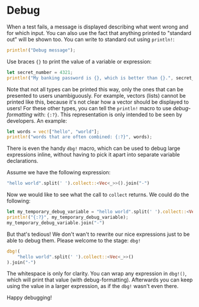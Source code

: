 # Debug

When a test fails, a message is displayed describing what went wrong and for which input.
You can also use the fact that anything printed to "standard out" will be shown too.
You can write to standard out using `println!`:

```rust
println!("Debug message");
```

Use braces `{}` to print the value of a variable or expression:

```rust
let secret_number = 4321;
println!("My banking password is {}, which is better than {}.", secret_number, 1200 + 34);
```

Note that not all types can be printed this way, only the ones that can be presented to users unambiguously.
For example, vectors (lists) cannot be printed like this, because it's not clear how a vector should be displayed to users!
For these other types, you can tell the `println!` macro to use _debug-formatting_ with: `{:?}`.
This representation is only intended to be seen by developers.
An example:

```rust
let words = vec!["hello", "world"];
println!("words that are often combined: {:?}", words);
```

There is even the handy `dbg!` macro, which can be used to debug large expressions inline, without having to pick it apart into separate variable declarations.

Assume we have the following expression:

```rust
"hello world".split(' ').collect::<Vec<_>>().join("-")
```

Now we would like to see what the call to `collect` returns.
We could do the following:

```rust
let my_temporary_debug_variable = "hello world".split(' ').collect::<Vec<_>>();
println!("{:?}", my_temporary_debug_variable);
my_temporary_debug_variable.join("-")
```

But that's tedious!
We don't wan't to rewrite our nice expressions just to be able to debug them.
Please welcome to the stage: `dbg!`

```rust
dbg!(
    "hello world".split(' ').collect::<Vec<_>>()
).join("-")
```

The whitespace is only for clarity.
You can wrap any expression in `dbg!()`, which will print that value (with debug-formatting).
Afterwards you can keep using the value in a larger expression, as if the `dbg!` wasn't even there.

Happy debugging!
